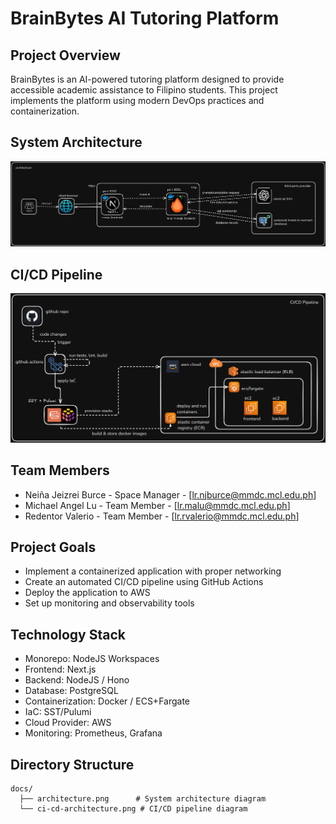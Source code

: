 # BrainBytes AI Tutoring Platform

## Project Overview

BrainBytes is an AI-powered tutoring platform designed to provide accessible academic assistance to Filipino students. This project implements the platform using modern DevOps practices and containerization.

## System Architecture

![System Architecture](./docs/architecture.png)

## CI/CD Pipeline

![CI/CD Architecture](./docs/ci-cd-architecture.png)

## Team Members

- Neiña Jeizrei Burce - Space Manager - [lr.njburce@mmdc.mcl.edu.ph]
- Michael Angel Lu - Team Member - [lr.malu@mmdc.mcl.edu.ph]
- Redentor Valerio - Team Member - [lr.rvalerio@mmdc.mcl.edu.ph]

## Project Goals

- Implement a containerized application with proper networking
- Create an automated CI/CD pipeline using GitHub Actions
- Deploy the application to AWS
- Set up monitoring and observability tools

## Technology Stack

- Monorepo: NodeJS Workspaces
- Frontend: Next.js
- Backend: NodeJS / Hono
- Database: PostgreSQL
- Containerization: Docker / ECS+Fargate
- IaC: SST/Pulumi
- Cloud Provider: AWS
- Monitoring: Prometheus, Grafana

## Directory Structure

```
docs/
  ├── architecture.png      # System architecture diagram
  └── ci-cd-architecture.png # CI/CD pipeline diagram
```
